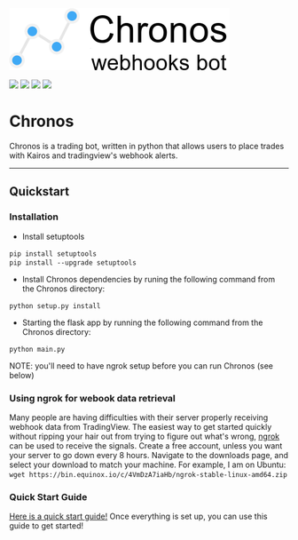 ![demopic](img/chronos_logo.png)

![](https://img.shields.io/github/license/timelyart/chronos?style=for-the-badge)
![](https://img.shields.io/github/repo-size/timelyart/chronos?style=for-the-badge)
![](https://img.shields.io/github/commit-activity/y/timelyart/chronos?style=for-the-badge)
![](https://img.shields.io/twitter/follow/timelyart?style=for-the-badge)




# Chronos

Chronos is a trading bot, written in python that allows users to place trades with Kairos and tradingview's webhook alerts.

---

## Quickstart

### Installation

* Install setuptools 
```
pip install setuptools
pip install --upgrade setuptools   
```
* Install Chronos dependencies by runing the following command from the Chronos directory:
```
python setup.py install
```
* Starting the flask app by running the following command from the Chronos directory:
```
python main.py
```
NOTE: you'll need to have ngrok setup before you can run Chronos (see below)

### Using ngrok for webook data retrieval
Many people are having difficulties with their server properly receiving webhook data from TradingView. The easiest way to get started quickly without ripping your hair out from trying to figure out what's wrong, [ngrok](https://ngrok.com/) can be used to receive the signals. Create a free account, unless you want your server to go down every 8 hours. Navigate to the downloads page, and select your download to match your machine. For example, I am on Ubuntu: `wget https://bin.equinox.io/c/4VmDzA7iaHb/ngrok-stable-linux-amd64.zip`

### Quick Start Guide
[Here is a quick start guide!](https://github.com/Robswc/tradingview-webhooks-bot/wiki/Quick-Start-Guide) Once everything is set up, you can use this guide to get started!
